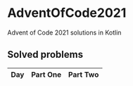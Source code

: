 # AdventOfCode2021
Advent of Code 2021 solutions in Kotlin


## Solved problems
| Day    |      Part One      |      Part Two      |
| ------ | :----------------: | :----------------: |